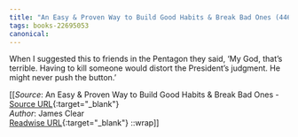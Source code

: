 ```yaml
---
title: "An Easy & Proven Way to Build Good Habits & Break Bad Ones (446271377)"
tags: books-22695053
canonical: 
---
```


When I suggested this to friends in the Pentagon they said, ‘My God, that’s terrible. Having to kill someone would distort the President’s judgment. He might never push the button.’


[[_Source_: An Easy & Proven Way to Build Good Habits & Break Bad Ones - [Source URL](){:target="_blank"}<br>
_Author_: James Clear<br>
[Readwise URL](https://readwise.io/open/446271377){:target="_blank"}
::wrap]]